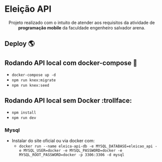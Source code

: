 # Eleição API

<p align="center">Projeto realizado com o intuito de atender aos requisitos da atividade de <strong>programação mobile</strong> da faculdade engenheiro salvador arena.</p>

## Deploy :earth_americas:

## Rodando API local com docker-compose :whale2:

- `docker-compose up -d`
- `npm run knex:migrate`
- `npm run knex:seed`

## Rodando API local sem Docker :trollface:

- `npm install`
- `npm run dev`

### Mysql 

- Instalar do site oficial ou via docker com: 
  - `docker run --name eleica-api-db -e MYSQL_DATABASE=eleicao_api -e MYSQL_USER=docker -e MYSQL_PASSWORD=docker -e MYSQL_ROOT_PASSWORD=docker -p 3306:3306 -d mysql`

